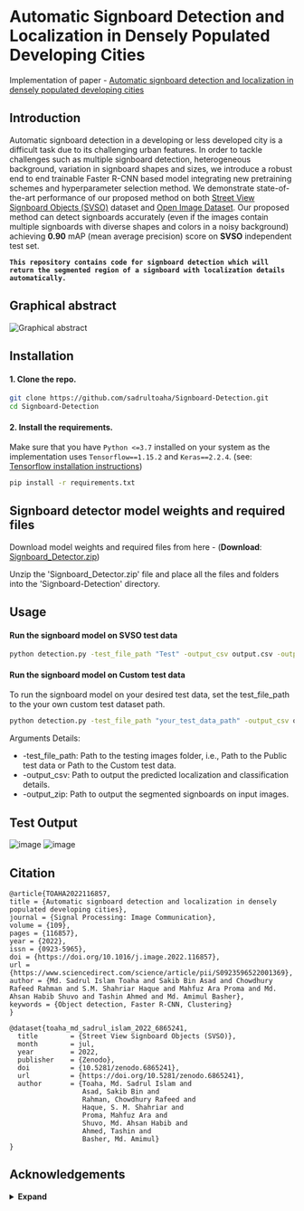 # Automatic Signboard Detection and Localization in Densely Populated Developing Cities
Implementation of paper - [Automatic signboard detection and localization in densely populated developing cities](https://www.sciencedirect.com/science/article/abs/pii/S0923596522001369#preview-section-references)

## Introduction

Automatic signboard detection in a developing or less developed city is a difficult task due to its challenging urban features. In order to tackle challenges such as multiple signboard detection, heterogeneous background, variation in signboard shapes and sizes, we introduce a robust end to end trainable Faster R-CNN based model integrating new pretraining schemes and hyperparameter selection method. We demonstrate state-of-the-art performance of our proposed method on both [Street View Signboard Objects (SVSO)](https://zenodo.org/record/6865241) dataset and [Open Image Dataset](https://storage.googleapis.com/openimages/web/download.html). Our proposed method can detect signboards accurately (even if the images contain multiple signboards with diverse shapes and colors in a noisy background) achieving **0.90** mAP (mean average precision) score on **SVSO** independent test set.

**`This repository contains code for signboard detection which will return the segmented region of a signboard with localization details automatically.`**

## Graphical abstract
![Graphical abstract](https://user-images.githubusercontent.com/16709991/218386949-d81448df-deb3-4822-acd4-c4629fcf0c76.jpg)


## Installation

#### 1. Clone the repo.
```bash
git clone https://github.com/sadrultoaha/Signboard-Detection.git
cd Signboard-Detection
```

#### 2. Install the requirements.
Make sure that you have `Python <=3.7` installed on your system as the implementation uses `Tensorflow==1.15.2` and `Keras==2.2.4`. (see: [Tensorflow installation instructions](https://www.tensorflow.org/install))
```bash
pip install -r requirements.txt
```

## Signboard detector model weights and required files

Download model weights and required files from here - (**Download**: [Signboard_Detector.zip](https://drive.google.com/file/d/1Jcq6vEbAiJU9B0YVlQEMKhnIPdM-aThI/view?usp=share_link))

Unzip the 'Signboard_Detector.zip' file and place all the files and folders into the 'Signboard-Detection' directory.

## Usage

#### Run the signboard model on SVSO test data
```bash
python detection.py -test_file_path "Test" -output_csv output.csv -output_zip result.zip
```
#### Run the signboard model on Custom test data
To run the signboard model on your desired test data, set the test_file_path to the your own custom test dataset path.
```bash
python detection.py -test_file_path "your_test_data_path" -output_csv output.csv -output_zip result.zip
```

Arguments Details:
* -test_file_path: Path to the testing images folder, i.e., Path to the Public test data or Path to the Custom test data.
* -output_csv: Path to output the predicted localization and classification details.
* -output_zip: Path to output the segmented signboards on input images.

## Test Output
![image](https://user-images.githubusercontent.com/16709991/100400796-e1ac1e00-3081-11eb-9f15-7ab4d400514d.png)
![image](https://user-images.githubusercontent.com/16709991/100403087-13c07e80-3088-11eb-821f-ad88419293d8.png)


## Citation

```
@article{TOAHA2022116857,
title = {Automatic signboard detection and localization in densely populated developing cities},
journal = {Signal Processing: Image Communication},
volume = {109},
pages = {116857},
year = {2022},
issn = {0923-5965},
doi = {https://doi.org/10.1016/j.image.2022.116857},
url = {https://www.sciencedirect.com/science/article/pii/S0923596522001369},
author = {Md. Sadrul Islam Toaha and Sakib Bin Asad and Chowdhury Rafeed Rahman and S.M. Shahriar Haque and Mahfuz Ara Proma and Md. Ahsan Habib Shuvo and Tashin Ahmed and Md. Amimul Basher},
keywords = {Object detection, Faster R-CNN, Clustering}
}

@dataset{toaha_md_sadrul_islam_2022_6865241,
  title        = {Street View Signboard Objects (SVSO)},
  month        = jul,
  year         = 2022,
  publisher    = {Zenodo},
  doi          = {10.5281/zenodo.6865241},
  url          = {https://doi.org/10.5281/zenodo.6865241},
  author       = {Toaha, Md. Sadrul Islam and
                  Asad, Sakib Bin and
                  Rahman, Chowdhury Rafeed and
                  Haque, S. M. Shahriar and
                  Proma, Mahfuz Ara and
                  Shuvo, Md. Ahsan Habib and
                  Ahmed, Tashin and
                  Basher, Md. Amimul}
}

```


## Acknowledgements

<details><summary> <b>Expand</b> </summary>

* [https://github.com/rbgirshick/py-faster-rcnn](https://github.com/rbgirshick/py-faster-rcnn)
* [https://github.com/yhenon/keras-frcnn](https://github.com/yhenon/keras-frcnn)
* [https://github.com/kbardool/Keras-frcnn](https://github.com/kbardool/Keras-frcnn)
    
</details>

